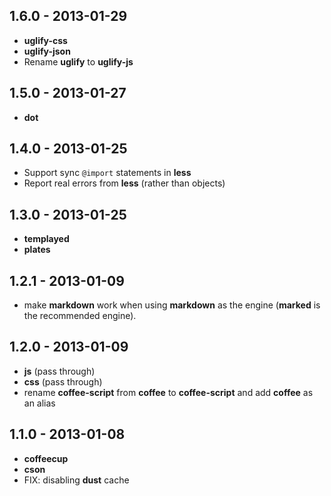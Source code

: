 ## 1.6.0 - 2013-01-29

 - **uglify-css**
 - **uglify-json**
 - Rename **uglify** to **uglify-js**

## 1.5.0 - 2013-01-27

 - **dot**

## 1.4.0 - 2013-01-25

 - Support sync `@import` statements in **less**
 - Report real errors from **less** (rather than objects)

## 1.3.0 - 2013-01-25

 - **templayed**
 - **plates**

## 1.2.1 - 2013-01-09

 - make **markdown** work when using **markdown** as the engine (**marked** is the recommended engine).

## 1.2.0 - 2013-01-09

 - **js** (pass through)
 - **css** (pass through)
 - rename **coffee-script** from **coffee** to **coffee-script** and add **coffee** as an alias

## 1.1.0 - 2013-01-08

 - **coffeecup**
 - **cson**
 - FIX: disabling **dust** cache